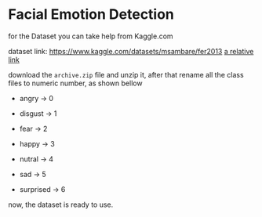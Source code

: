 # **Facial Emotion Detection**


for the Dataset you can take help from Kaggle.com

dataset link: https://www.kaggle.com/datasets/msambare/fer2013
[a relative link]([path%20with%20spaces/other_file.md](https://www.kaggle.com/datasets/msambare/fer2013))

download the ```archive.zip``` file and unzip it, after that rename all the class files to numeric number, as shown bellow

- angry -> 0

- disgust -> 1

- fear -> 2

- happy -> 3

- nutral -> 4

- sad -> 5

- surprised -> 6

now, the dataset is ready to use.

